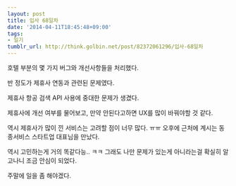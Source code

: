 ```yaml
---
layout: post
title: 입사 68일차
date: '2014-04-11T18:45:48+09:00'
tags:
- 일기
tumblr_url: http://think.golbin.net/post/82372061296/입사-68일차
---
```

호텔 부분의 몇 가지 버그와 개선사항들을 처리했다.

반 정도가 제휴사 연동과 관련된 문제였다.

제휴사 항공 검색 API 사용에 중대한 문제가 생겼다.

제휴사에 개선 여부를 물어보고, 만약 안된다고하면 UX를 많이 바꿔야할 것 같다.

역시 제휴사가 많이 낀 서비스는 고려할 점이 너무 많다. ㅠㅠ
오후에 근처에 계시는 동종서비스 스타트업 대표님을 만났다.

역시 고민하는게 거의 똑같다능.. ㅋㅋ
그래도 나만 문제가 있는게 아니라는걸 확실히 알고나니 조금 안심이 되었다.

주말에 일을 좀 해야겠다.
